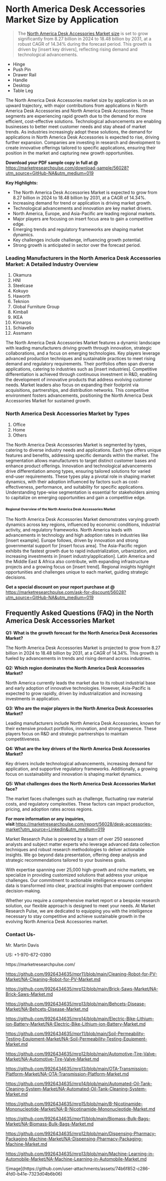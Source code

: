 <h1>North America Desk Accessories Market&nbsp;Size by Application</h1><blockquote><p>The <a href="https://marketresearchpulse.com/download-sample/56028?utm_source=GitHub-NA&amp;utm_medium=019">North America Desk Accessories Market size</a> is set to grow significantly from 8.27 billion in 2024 to 18.48 billion by 2031, at a robust CAGR of 14.34% during the forecast period. This growth is driven by [insert key drivers], reflecting rising demand and technological advancements.</p></blockquote><ul><li>Hinge<li> Push Pin<li> Drawer Rail<li> Handle<li> Desktop<li> Table Leg</li></ul><p>The North America Desk Accessories market size by application is on an upward trajectory, with major contributions from applications in North America Desk Accessories and North America Desk Accessories. These segments are experiencing rapid growth due to the demand for more efficient, cost-effective solutions. Technological advancements are enabling businesses to better meet customer needs and stay ahead of market trends. As industries increasingly adopt these solutions, the demand for applications in North America Desk Accessories is expected to rise, driving further expansion. Companies are investing in research and development to create innovative offerings tailored to specific applications, ensuring their position in the market and capturing new growth opportunities.</p><p><strong>Download your PDF sample copy in full at @ </strong><a href="https://marketresearchpulse.com/download-sample/56028?utm_source=GitHub-NA&amp;utm_medium=019">https://marketresearchpulse.com/download-sample/56028?utm_source=GitHub-NA&amp;utm_medium=019</a></p><p><strong>Key Highlights: </strong></p><ul><li>The North America Desk Accessories Market is expected to grow from 8.27 billion in 2024 to 18.48 billion by 2031, at a CAGR of 14.34%.</li><li>Increasing demand for trend or application is driving market growth.</li><li>Technological advancements and innovation are key market drivers.</li><li>North America, Europe, and Asia-Pacific are leading regional markets.</li><li>Major players are focusing on insert focus area to gain a competitive edge.</li><li>Emerging trends and regulatory frameworks are shaping market dynamics.</li><li>Key challenges include challenge, influencing growth potential.</li><li>Strong growth is anticipated in sector over the forecast period.</li></ul><h3>Leading Manufacturers in the North America Desk Accessories Market: A Detailed Industry Overview</h3><ol><li>Okamura</li><li>HNI</li><li>Steelcase</li><li>Kokuyo</li><li>Haworth</li><li>Teknion</li><li>Global Furniture Group</li><li>Kimball</li><li>IKEA</li><li>Kinnarps</li><li>Schiavello</li><li>Assmann</li></ol><div class="flex max-w-full flex-col flex-grow"><div class="min-h-8 text-message flex w-full flex-col items-end gap-2 whitespace-normal break-words [.text-message+&amp;]:mt-5" dir="auto" data-message-author-role="assistant" data-message-id="fd8432e4-4910-450d-b182-61b7bfb0a01f" data-message-model-slug="gpt-4o"><div class="flex w-full flex-col gap-1 empty:hidden first:pt-[3px]"><div class="markdown prose w-full break-words dark:prose-invert light"><p>The North America Desk Accessories Market features a dynamic landscape with leading manufacturers driving growth through innovation, strategic collaborations, and a focus on emerging technologies. Key players leverage advanced production techniques and sustainable practices to meet rising demand and regulatory requirements. Their portfolios often span diverse applications, catering to industries such as [insert industries]. Competitive differentiation is achieved through continuous investment in R&amp;D, enabling the development of innovative products that address evolving customer needs. Market leaders also focus on expanding their footprint via acquisitions, partnerships, and distribution networks. This competitive environment fosters advancements, positioning the North America Desk Accessories Market for sustained growth.</p></div></div></div></div><h3>North America Desk Accessories Market by Types</h3><ol><li>Office<li> Home<li> Others</li></ol><div class="flex max-w-full flex-col flex-grow"><div class="min-h-8 text-message flex w-full flex-col items-end gap-2 whitespace-normal break-words [.text-message+&amp;]:mt-5" dir="auto" data-message-author-role="assistant" data-message-id="084470be-0bb7-4664-bddf-5156b4f41249" data-message-model-slug="gpt-4o-mini"><div class="flex w-full flex-col gap-1 empty:hidden first:pt-[3px]"><div class="markdown prose w-full break-words dark:prose-invert light"><p>The North America Desk Accessories Market is segmented by types, catering to diverse industry needs and applications. Each type offers unique features and benefits, addressing specific demands within the market. The segmentation allows manufacturers to target distinct customer bases and enhance product offerings. Innovation and technological advancements drive differentiation among types, ensuring tailored solutions for varied end-user requirements. These types play a pivotal role in shaping market dynamics, with their adoption influenced by factors such as cost-effectiveness, performance, and suitability for specific applications. Understanding type-wise segmentation is essential for stakeholders aiming to capitalize on emerging opportunities and gain a competitive edge.</p></div></div></div></div><h3><span style="font-size: 11px;">Regional Overview of the North America Desk Accessories Market</span></h3><div class="flex max-w-full flex-col flex-grow"><div class="min-h-8 text-message flex w-full flex-col items-end gap-2 whitespace-normal break-words [.text-message+&amp;]:mt-5" dir="auto" data-message-author-role="assistant" data-message-id="e9038762-ce64-4e30-91c9-9bd413514231" data-message-model-slug="gpt-4o-mini"><div class="flex w-full flex-col gap-1 empty:hidden first:pt-[3px]"><div class="markdown prose w-full break-words dark:prose-invert light"><p>The North America Desk Accessories Market demonstrates varying growth dynamics across key regions, influenced by economic conditions, industrial activity, and regulatory frameworks. North America leads with advancements in technology and high adoption rates in industries like [insert example]. Europe follows, driven by innovation and strong governmental support for [insert focus area]. The Asia-Pacific region exhibits the fastest growth due to rapid industrialization, urbanization, and increasing investments in [insert industry/application]. Latin America and the Middle East &amp; Africa also contribute, with expanding infrastructure projects and a growing focus on [insert trend]. Regional insights highlight opportunities and challenges unique to each market, guiding strategic decisions.</p></div></div></div></div><p><strong>Get a special discount on your report purchase at @ </strong><a href="https://marketresearchpulse.com/ask-for-discount/56028?utm_source=GitHub-NA&amp;utm_medium=019">https://marketresearchpulse.com/ask-for-discount/56028?utm_source=GitHub-NA&amp;utm_medium=019</a></p><h2>Frequently Asked Questions (FAQ) in the North America Desk Accessories Market</h2><p><strong>Q1: What is the growth forecast for the North America Desk Accessories Market?</strong></p><p>The North America Desk Accessories Market is projected to grow from 8.27 billion in 2024 to 18.48 billion by 2031, at a CAGR of 14.34%. This growth is fueled by advancements in trends and rising demand across industries.</p><p><strong>Q2: Which region dominates the North America Desk Accessories Market?</strong></p><p>North America currently leads the market due to its robust industrial base and early adoption of innovative technologies. However, Asia-Pacific is expected to grow rapidly, driven by industrialization and increasing investments in application.</p><p><strong>Q3: Who are the major players in the North America Desk Accessories Market?</strong></p><p>Leading manufacturers include North America Desk Accessories, known for their extensive product portfolios, innovation, and strong presence. These players focus on R&amp;D and strategic partnerships to maintain competitiveness.</p><p><strong>Q4: What are the key drivers of the North America Desk Accessories Market?</strong></p><p>Key drivers include technological advancements, increasing demand for application, and supportive regulatory frameworks. Additionally, a growing focus on sustainability and innovation is shaping market dynamics.</p><p><strong>Q5: What challenges does the North America Desk Accessories Market face?</strong></p><p>The market faces challenges such as challenge, fluctuating raw material costs, and regulatory complexities. These factors can impact production, pricing, and adoption rates across regions.</p><p><strong>For more information or any inquiries, visit&nbsp;</strong><a href="https://marketresearchpulse.com/report/56028/desk-accessories-market?utm_source=Linkedin&utm_medium=019">https://marketresearchpulse.com/report/56028/desk-accessories-market?utm_source=Linkedin&utm_medium=019</a></p><p>Market Research Pulse is powered by a team of over 250 seasoned analysts and subject matter experts who leverage advanced data collection techniques and robust research methodologies to deliver actionable insights. We go beyond data presentation, offering deep analysis and strategic recommendations tailored to your business goals.</p><p>With expertise spanning over 25,000 high-growth and niche markets, we specialize in providing customized solutions that address your unique challenges. Our commitment to actionable intelligence ensures complex data is transformed into clear, practical insights that empower confident decision-making.</p><p>Whether you require a comprehensive market report or a bespoke research solution, our flexible approach is designed to meet your needs. At Market Research Pulse, we are dedicated to equipping you with the intelligence necessary to stay competitive and achieve sustainable growth in the evolving North America Desk Accessories market.</p><h3><strong>Contact Us-</strong></h3><p>Mr. Martin Davis</p><p>US: +1-970-672-0390</p><p>https://marketresearchpulse.com/</p><p><a href="https://github.com/9926434635/mpr11/blob/main/Cleaning-Robot-for-PV-Market/NA-Cleaning-Robot-for-PV-Market.md">https://github.com/9926434635/mpr11/blob/main/Cleaning-Robot-for-PV-Market/NA-Cleaning-Robot-for-PV-Market.md</a></p><p><a href="https://github.com/9926434635/mrp12/blob/main/Brick-Saws-Market/NA-Brick-Saws-Market.md">https://github.com/9926434635/mrp12/blob/main/Brick-Saws-Market/NA-Brick-Saws-Market.md</a></p><p><a href="https://github.com/9926434635/mrp13/blob/main/Behcets-Disease-Market/NA-Behcets-Disease-Market.md">https://github.com/9926434635/mrp13/blob/main/Behcets-Disease-Market/NA-Behcets-Disease-Market.md</a></p><p><a href="https://github.com/9926434635/mrp14/blob/main/Electric-Bike-Lithium-ion-Battery-Market/NA-Electric-Bike-Lithium-ion-Battery-Market.md">https://github.com/9926434635/mrp14/blob/main/Electric-Bike-Lithium-ion-Battery-Market/NA-Electric-Bike-Lithium-ion-Battery-Market.md</a></p><p><a href="https://github.com/9926434635/mpr11/blob/main/Soil-Permeability-Testing-Equipment-Market/NA-Soil-Permeability-Testing-Equipment-Market.md">https://github.com/9926434635/mpr11/blob/main/Soil-Permeability-Testing-Equipment-Market/NA-Soil-Permeability-Testing-Equipment-Market.md</a></p><p><a href="https://github.com/9926434635/mrp12/blob/main/Automotive-Tire-Valve-Market/NA-Automotive-Tire-Valve-Market.md">https://github.com/9926434635/mrp12/blob/main/Automotive-Tire-Valve-Market/NA-Automotive-Tire-Valve-Market.md</a></p><p><a href="https://github.com/9926434635/mrp13/blob/main/OTA-Transmission-Platform-Market/NA-OTA-Transmission-Platform-Market.md">https://github.com/9926434635/mrp13/blob/main/OTA-Transmission-Platform-Market/NA-OTA-Transmission-Platform-Market.md</a></p><p><a href="https://github.com/9926434635/mrp14/blob/main/Automated-Oil-Tank-Cleaning-System-Market/NA-Automated-Oil-Tank-Cleaning-System-Market.md">https://github.com/9926434635/mrp14/blob/main/Automated-Oil-Tank-Cleaning-System-Market/NA-Automated-Oil-Tank-Cleaning-System-Market.md</a></p><p><a href="https://github.com/9926434635/mrp15/blob/main/B-Nicotinamide-Mononucleotide-Market/NA-B-Nicotinamide-Mononucleotide-Market.md">https://github.com/9926434635/mrp15/blob/main/B-Nicotinamide-Mononucleotide-Market/NA-B-Nicotinamide-Mononucleotide-Market.md</a></p><p><a href="https://github.com/9926434635/mpr11/blob/main/Biomass-Bulk-Bags-Market/NA-Biomass-Bulk-Bags-Market.md">https://github.com/9926434635/mpr11/blob/main/Biomass-Bulk-Bags-Market/NA-Biomass-Bulk-Bags-Market.md</a></p><p><a href="https://github.com/9926434635/mrp12/blob/main/Dispensing-Pharmacy-Packaging-Machine-Market/NA-Dispensing-Pharmacy-Packaging-Machine-Market.md">https://github.com/9926434635/mrp12/blob/main/Dispensing-Pharmacy-Packaging-Machine-Market/NA-Dispensing-Pharmacy-Packaging-Machine-Market.md</a></p><p><a href="https://github.com/9926434635/mrp13/blob/main/Machine-Learning-in-Automobile-Market/NA-Machine-Learning-in-Automobile-Market.md">https://github.com/9926434635/mrp13/blob/main/Machine-Learning-in-Automobile-Market/NA-Machine-Learning-in-Automobile-Market.md</a></p>
![image](https://github.com/user-attachments/assets/74b6f852-c286-4fd0-b41e-7323d04b6b06)
